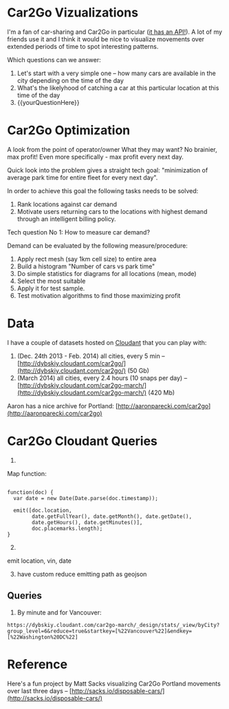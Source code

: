 Car2Go Vizualizations
====================

I'm a fan of car-sharing and Car2Go in particular ([it has an API!](https://code.google.com/p/car2go/)). A lot of my friends use it and I think it would be nice to visualize movements over extended periods of time to spot interesting patterns.


Which questions can we answer:

1. Let's start with a very simple one – how many cars are available in the city depending on the time of the day
2. What's the likelyhood of catching a car at this particular location at this time of the day
3. {{yourQuestionHere}}


Car2Go Optimization
====================

A look from the point of operator/owner
What they may want?
No brainier, max profit! Even more specifically - max profit every next day.

Quick look into the problem gives a straight tech goal:
"minimization of average park time for entire fleet for every next day".
 
In order to achieve this goal the following tasks needs to be solved:
1) Rank locations against car demand
2) Motivate users returning cars to the locations with highest demand through an intelligent billing policy. 

Tech question No 1: How to measure car demand?

Demand can be evaluated by the following measure/procedure:
1) Apply rect mesh (say 1km cell size) to entire area
2) Build a histogram "Number of cars vs park time"
3) Do simple statistics for diagrams for all locations (mean, mode)
4) Select the most suitable 
5) Apply it for test sample.
6) Test motivation algorithms to find those maximizing profit  
 


Data
====================

I have a couple of datasets hosted on [Cloudant](https://cloudant.com/) that you can play with:

1. (Dec. 24th 2013 - Feb. 2014) all cities, every 5 min – [http://dybskiy.cloudant.com/car2go/](http://dybskiy.cloudant.com/car2go/) (50 Gb)
2. (March 2014) all cities, every 2.4 hours (10 snaps per day) – [http://dybskiy.cloudant.com/car2go-march/](http://dybskiy.cloudant.com/car2go-march/) (420 Mb)


Aaron has a nice archive for Portland: [http://aaronparecki.com/car2go](http://aaronparecki.com/car2go)



Car2Go Cloudant Queries
====================
1.
Map function:
```

function(doc) {
  var date = new Date(Date.parse(doc.timestamp));

  emit([doc.location,
        date.getFullYear(), date.getMonth(), date.getDate(),
        date.getHours(), date.getMinutes()],
        doc.placemarks.length);
}

```

2.
emit  location, vin, date

3. have custom reduce emitting path as geojson


## Queries
1. By minute and for Vancouver:
```
https://dybskiy.cloudant.com/car2go-march/_design/stats/_view/byCity?group_level=6&reduce=true&startkey=[%22Vancouver%22]&endkey=[%22Washington%20DC%22]
```

Reference
============
Here's a fun project by Matt Sacks visualizing Car2Go Portland movements over last three days – [http://sacks.io/disposable-cars/](http://sacks.io/disposable-cars/)
